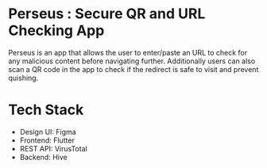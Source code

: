 # Perseus : Secure QR and URL Checking App
Perseus is  an app that allows the user to enter/paste an URL to check for any malicious content before navigating further.
Additionally users can also scan a QR code in the app to check if the redirect is safe to visit and prevent quishing.

# Tech Stack
- Design UI: Figma
- Frontend: Flutter
- REST API: VirusTotal
- Backend: Hive 


